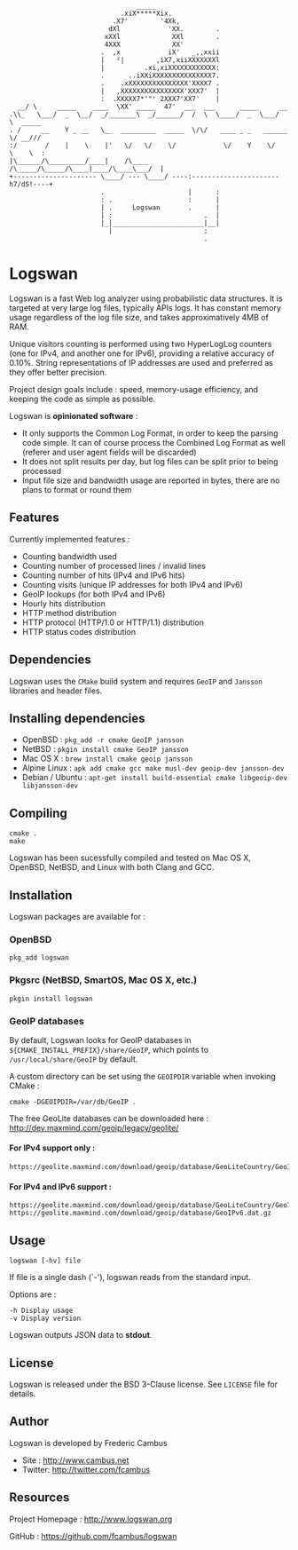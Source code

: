 ```
                                _____
                            .xiX*****Xix.
                          .X7'        '4Xk,
                         dXl            'XX.        .
                        xXXl             XXl        .
                        4XXX             XX'
                       .  ,x            iX'   _,,xxii
                       |   ²|        ,iX7,xiiXXXXXXXl
                       |          .xi,xiXXXXXXXXXXXX:
                       .      ..iXXiXXXXXXXXXXXXXXX7.
                       .    .xXXXXXXXXXXXXXXX'XXXX7 .
                       |   ,XXXXXXXXXXXXXXXX'XXX7'  |
                       :  .XXXXX7*'"' 2XXX7'XX7'    |
  __/ \     _____    ____  \XX' _____  47'  ___  ___      _____     __
.\\_   \___/  _  \__/  _/_______\  _/______/  /  \  \____/  _  \___/  \  _____
. /     __    Y _ __   \__  _________  _____  \/\/   ____ _ _   ______ \/ __///
:/       /    |    \    |'   \/   \/    \/            \/    Y    \/   \    \  :
|\______/\_________/____|    /\____     /\_____/\_____/\____|____/\____\___/  |
+--------------------- \____/ --- \____/ ----:----------------------h7/dS!----+
                       .                     |      :
                       : .                   :      |
                       | .     Logswan       .      |
                       | :                       .  |
                       |_|_______________________|__|
                         |                       :
                                                 .
```
# Logswan

Logswan is a fast Web log analyzer using probabilistic data structures. It is targeted at very large log files, typically APIs logs. It has constant memory usage regardless of the log file size, and takes approximatively 4MB of RAM.

Unique visitors counting is performed using two HyperLogLog counters (one for IPv4, and another one for IPv6), providing a relative accuracy of 0.10%. String representations of IP addresses are used and preferred as they offer better precision.

Project design goals include : speed, memory-usage efficiency, and keeping the code as simple as possible.

Logswan is **opinionated software** :

- It only supports the Common Log Format, in order to keep the parsing code simple. It can of course process the Combined Log Format as well (referer and user agent fields will be discarded)
- It does not split results per day, but log files can be split prior to being processed
- Input file size and bandwidth usage are reported in bytes, there are no plans to format or round them

## Features

Currently implemented features :

- Counting bandwidth used
- Counting number of processed lines / invalid lines
- Counting number of hits (IPv4 and IPv6 hits)
- Counting visits (unique IP addresses for both IPv4 and IPv6)
- GeoIP lookups (for both IPv4 and IPv6)
- Hourly hits distribution
- HTTP method distribution
- HTTP protocol (HTTP/1.0 or HTTP/1.1) distribution
- HTTP status codes distribution

## Dependencies

Logswan uses the `CMake` build system and requires `GeoIP` and `Jansson` libraries and header files.

## Installing dependencies

- OpenBSD : `pkg_add -r cmake GeoIP jansson`
- NetBSD : `pkgin install cmake GeoIP jansson`
- Mac OS X : `brew install cmake geoip jansson`
- Alpine Linux : `apk add cmake gcc make musl-dev geoip-dev jansson-dev`
- Debian / Ubuntu : `apt-get install build-essential cmake libgeoip-dev libjansson-dev`

## Compiling

	cmake .
	make

Logswan has been sucessfully compiled and tested on Mac OS X, OpenBSD, NetBSD, and Linux with both Clang and GCC.

## Installation

Logswan packages are available for :

### OpenBSD

	pkg_add logswan

### Pkgsrc (NetBSD, SmartOS, Mac OS X, etc.)

	pkgin install logswan

### GeoIP databases

By default, Logswan looks for GeoIP databases in `${CMAKE_INSTALL_PREFIX}/share/GeoIP`, which points to `/usr/local/share/GeoIP` by default.

A custom directory can be set using the `GEOIPDIR` variable when invoking CMake :

	cmake -DGEOIPDIR=/var/db/GeoIP .

The free GeoLite databases can be downloaded here : http://dev.maxmind.com/geoip/legacy/geolite/

#### For IPv4 support only :

	https://geolite.maxmind.com/download/geoip/database/GeoLiteCountry/GeoIP.dat.gz

#### For IPv4 and IPv6 support :

	https://geolite.maxmind.com/download/geoip/database/GeoLiteCountry/GeoIP.dat.gz
	https://geolite.maxmind.com/download/geoip/database/GeoIPv6.dat.gz

## Usage 

	logswan [-hv] file

If file is a single dash (`-'), logswan reads from the standard input.

Options are :

	-h Display usage
	-v Display version

Logswan outputs JSON data to **stdout**. 

## License

Logswan is released under the BSD 3-Clause license. See `LICENSE` file for details.

## Author

Logswan is developed by Frederic Cambus

- Site : http://www.cambus.net
- Twitter: http://twitter.com/fcambus

## Resources

Project Homepage : http://www.logswan.org

GitHub : https://github.com/fcambus/logswan
